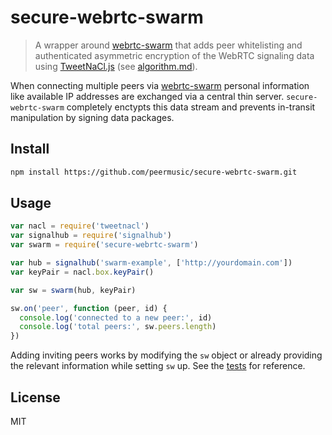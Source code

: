 # secure-webrtc-swarm

> A wrapper around [webrtc-swarm](https://github.com/mafintosh/webrtc-swarm) that adds peer whitelisting and authenticated asymmetric encryption of the WebRTC signaling data using [TweetNaCl.js](https://github.com/dchest/tweetnacl-js
) (see [algorithm.md](algorithm.md)).

When connecting multiple peers via [webrtc-swarm](https://github.com/mafintosh/webrtc-swarm) personal information like available IP addresses are exchanged via a central thin server. `secure-webrtc-swarm` completely enctypts this data stream and prevents in-transit manipulation by signing data packages.

## Install

```sh
npm install https://github.com/peermusic/secure-webrtc-swarm.git
```

## Usage

```js
var nacl = require('tweetnacl')
var signalhub = require('signalhub')
var swarm = require('secure-webrtc-swarm')

var hub = signalhub('swarm-example', ['http://yourdomain.com'])
var keyPair = nacl.box.keyPair()

var sw = swarm(hub, keyPair)

sw.on('peer', function (peer, id) {
  console.log('connected to a new peer:', id)
  console.log('total peers:', sw.peers.length)
})
```

Adding inviting peers works by modifying the `sw` object or already providing the relevant information while setting `sw` up. See the [tests](test.js) for reference.

## License

MIT
